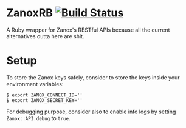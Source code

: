 ZanoxRB [![Build Status](https://travis-ci.org/mozestudio/zanox-rb.svg)](https://travis-ci.org/mozestudio/zanox-rb)
=======
A Ruby wrapper for Zanox's RESTful APIs because all the current alternatives outta here are shit.

Setup
=====
To store the Zanox keys safely, consider to store the keys inside your environment variables:
```
$ export ZANOX_CONNECT_ID=''
$ export ZANOX_SECRET_KEY=''
```

For debugging purpose, consider also to enable info logs by setting `Zanox::API.debug` to `true`.
